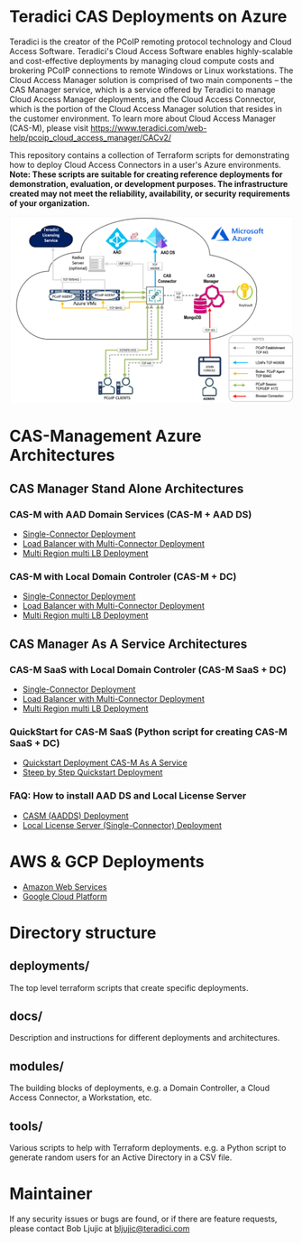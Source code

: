 # Teradici CAS Deployments on Azure
Teradici is the creator of the PCoIP remoting protocol technology and Cloud Access Software. Teradici's Cloud Access Software enables highly-scalable and cost-effective deployments by managing cloud compute costs and brokering PCoIP connections to remote Windows or Linux workstations. The Cloud Access Manager solution is comprised of two main components – the CAS Manager service, which is a service offered by Teradici to manage Cloud Access Manager deployments, and the Cloud Access Connector, which is the portion of the Cloud Access Manager solution that resides in the customer environment.  To learn more about Cloud Access Manager (CAS-M), please visit https://www.teradici.com/web-help/pcoip_cloud_access_manager/CACv2/

This repository contains a collection of Terraform scripts for demonstrating how to deploy Cloud Access Connectors in a user's Azure environments. __Note: These scripts are suitable for creating reference deployments for demonstration, evaluation, or development purposes. The infrastructure created may not meet the reliability, availability, or security requirements of your organization.__

![single-connector diagram](/terraform-deployments/docs/png/CASMArchitecture.png)

# CAS-Management Azure Architectures 

 ## CAS Manager Stand Alone Architectures
 
  ### CAS-M with AAD Domain Services (CAS-M + AAD DS)
  - [Single-Connector Deployment](/terraform-deployments/docs/README-azure-casm-single-connector.md)
  - [Load Balancer with Multi-Connector Deployment](/terraform-deployments/docs/README-azure-casm-one-ip-lb.md)
  - [Multi Region multi LB Deployment](/terraform-deployments/docs/README-azure-casm-one-ip-tf.md)

  ### CAS-M with Local Domain Controler (CAS-M + DC)
  - [Single-Connector Deployment](/terraform-deployments/docs/README-azure-cas-mgr-single-connector.md)
  - [Load Balancer with Multi-Connector Deployment](/terraform-deployments/docs/README-azure-cas-mgr-load-balancer-one-ip-lb.md)
  - [Multi Region multi LB Deployment](/terraform-deployments/docs/README-azure-cas-mgr-multi-region-traffic-manager.md)
    
    
    
  ## CAS Manager As A Service Architectures
  
  ### CAS-M SaaS with Local Domain Controler (CAS-M SaaS + DC)
  - [Single-Connector Deployment](/terraform-deployments/docs/README-azure-single-connector.md)
  - [Load Balancer with Multi-Connector Deployment](/terraform-deployments/docs/README-azure-load-balancer.md)
  - [Multi Region multi LB Deployment](/terraform-deployments/docs/README-azure-multi-region-traffic-manager.md)

  ### QuickStart for CAS-M SaaS (Python script for creating CAS-M SaaS + DC)
  - [Quickstart Deployment CAS-M As A Service](/terraform-deployments/deployments/quickstart-single-connector/quickstart-tutorial.md)
  - [Steep by Step Quickstart Deployment](/terraform-deployments/docs/terraform-config-step-by-step.md)
 
 
  ### FAQ: How to install AAD DS and Local License Server
  - [CASM (AADDS) Deployment](/terraform-deployments/docs/README-azure-casm-aadds.md)
  - [Local License Server (Single-Connector) Deployment](/terraform-deployments/docs/README-azure-lls-single-connector.md)


# AWS & GCP Deployments
- [Amazon Web Services](https://github.com/teradici/cloud_deployment_scripts/blob/master/docs/aws/README.md)
- [Google Cloud Platform](https://github.com/teradici/cloud_deployment_scripts/blob/master/docs/gcp/README.md)

# Directory structure
## deployments/
The top level terraform scripts that create specific deployments.

## docs/
Description and instructions for different deployments and architectures.

## modules/
The building blocks of deployments, e.g. a Domain Controller, a Cloud Access
Connector, a Workstation, etc.

## tools/
Various scripts to help with Terraform deployments.  e.g. a Python script to
generate random users for an Active Directory in a CSV file.

# Maintainer
If any security issues or bugs are found, or if there are feature requests, please contact Bob Ljujic at bljujic@teradici.com
